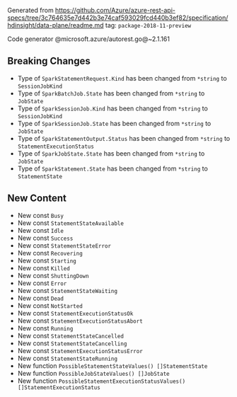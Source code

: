 Generated from https://github.com/Azure/azure-rest-api-specs/tree/3c764635e7d442b3e74caf593029fcd440b3ef82/specification/hdinsight/data-plane/readme.md tag: `package-2018-11-preview`

Code generator @microsoft.azure/autorest.go@~2.1.161

## Breaking Changes

- Type of `SparkStatementRequest.Kind` has been changed from `*string` to `SessionJobKind`
- Type of `SparkBatchJob.State` has been changed from `*string` to `JobState`
- Type of `SparkSessionJob.Kind` has been changed from `*string` to `SessionJobKind`
- Type of `SparkSessionJob.State` has been changed from `*string` to `JobState`
- Type of `SparkStatementOutput.Status` has been changed from `*string` to `StatementExecutionStatus`
- Type of `SparkJobState.State` has been changed from `*string` to `JobState`
- Type of `SparkStatement.State` has been changed from `*string` to `StatementState`

## New Content

- New const `Busy`
- New const `StatementStateAvailable`
- New const `Idle`
- New const `Success`
- New const `StatementStateError`
- New const `Recovering`
- New const `Starting`
- New const `Killed`
- New const `ShuttingDown`
- New const `Error`
- New const `StatementStateWaiting`
- New const `Dead`
- New const `NotStarted`
- New const `StatementExecutionStatusOk`
- New const `StatementExecutionStatusAbort`
- New const `Running`
- New const `StatementStateCancelled`
- New const `StatementStateCancelling`
- New const `StatementExecutionStatusError`
- New const `StatementStateRunning`
- New function `PossibleStatementStateValues() []StatementState`
- New function `PossibleJobStateValues() []JobState`
- New function `PossibleStatementExecutionStatusValues() []StatementExecutionStatus`
